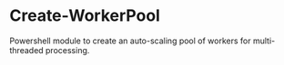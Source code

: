 # Create-WorkerPool
Powershell module to create an auto-scaling pool of workers for multi-threaded processing.

